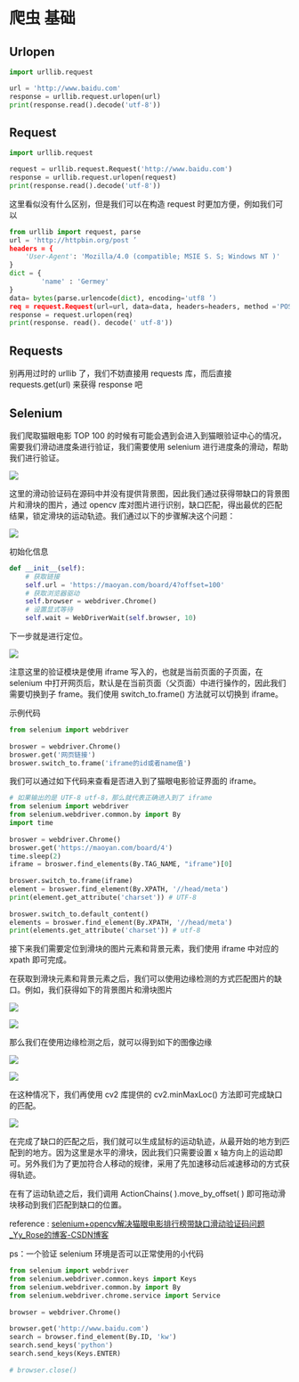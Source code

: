 # 爬虫 基础

## Urlopen

```python
import urllib.request

url = 'http://www.baidu.com'
response = urllib.request.urlopen(url)
print(response.read().decode('utf-8'))
```

## Request

```python
import urllib.request

request = urllib.request.Request('http://www.baidu.com')
response = urllib.request.urlopen(request)
print(response.read().decode('utf-8'))
```

这里看似没有什么区别，但是我们可以在构造 request 时更加方便，例如我们可以

```python
from urllib import request, parse
url = 'http://httpbin.org/post ’
headers = {
	'User-Agent': 'Mozilla/4.0 (compatible; MSIE S. S; Windows NT )'
}
dict = {
		'name' : 'Germey'
}
data= bytes(parse.urlencode(dict), encoding='utf8 ’)
req = request.Request(url=url, data=data, headers=headers, method ='POST')
response = request.urlopen(req)
print(response. read(). decode(' utf-8'))
```

## Requests

别再用过时的 urllib 了，我们不妨直接用 requests 库，而后直接 requests.get(url) 来获得 response 吧

## Selenium

我们爬取猫眼电影 TOP 100 的时候有可能会遇到会进入到猫眼验证中心的情况，需要我们滑动进度条进行验证，我们需要使用 selenium 进行进度条的滑动，帮助我们进行验证。

![](https://lemonapostlepicgo.oss-cn-hangzhou.aliyuncs.com/img/202301131827852.png)

这里的滑动验证码在源码中并没有提供背景图，因此我们通过获得带缺口的背景图片和滑块的图片，通过 opencv 库对图片进行识别，缺口匹配，得出最优的匹配结果，锁定滑块的运动轨迹。我们通过以下的步骤解决这个问题：

![](https://lemonapostlepicgo.oss-cn-hangzhou.aliyuncs.com/img/202301131834966.png)

初始化信息

```python
def __init__(self):
	# 获取链接
	self.url = 'https://maoyan.com/board/4?offset=100'
	# 获取浏览器驱动
	self.browser = webdriver.Chrome()
	# 设置显式等待
	self.wait = WebDriverWait(self.browser, 10)
```

下一步就是进行定位。

![](https://lemonapostlepicgo.oss-cn-hangzhou.aliyuncs.com/img/202301131932027.png)

注意这里的验证模块是使用 iframe 写入的，也就是当前页面的子页面，在 selenium 中打开网页后，默认是在当前页面（父页面）中进行操作的，因此我们需要切换到子 frame。我们使用 switch_to.frame() 方法就可以切换到 iframe。

示例代码

```python
from selenium import webdriver
 
broswer = webdriver.Chrome()
broswer.get('网页链接')
broswer.switch_to.frame('iframe的id或者name值')
```

我们可以通过如下代码来查看是否进入到了猫眼电影验证界面的 iframe。

```python
# 如果输出的是 UTF-8 utf-8，那么就代表正确进入到了 iframe  
from selenium import webdriver  
from selenium.webdriver.common.by import By  
import time  
  
broswer = webdriver.Chrome()  
broswer.get('https://maoyan.com/board/4')  
time.sleep(2)  
iframe = broswer.find_elements(By.TAG_NAME, "iframe")[0]  
  
broswer.switch_to.frame(iframe)  
element = broswer.find_element(By.XPATH, '//head/meta')  
print(element.get_attribute('charset')) # UTF-8  
  
broswer.switch_to.default_content()  
elements = broswer.find_element(By.XPATH, '//head/meta')  
print(elements.get_attribute('charset')) # utf-8
```

接下来我们需要定位到滑块的图片元素和背景元素，我们使用 iframe 中对应的 xpath 即可完成。

在获取到滑块元素和背景元素之后，我们可以使用边缘检测的方式匹配图片的缺口。例如，我们获得如下的背景图片和滑块图片

![](https://lemonapostlepicgo.oss-cn-hangzhou.aliyuncs.com/img/202301132118764.png)

![](https://lemonapostlepicgo.oss-cn-hangzhou.aliyuncs.com/img/202301132119644.png)

那么我们在使用边缘检测之后，就可以得到如下的图像边缘

![](https://lemonapostlepicgo.oss-cn-hangzhou.aliyuncs.com/img/202301132119450.png)

![](https://lemonapostlepicgo.oss-cn-hangzhou.aliyuncs.com/img/202301132120439.png)

在这种情况下，我们再使用 cv2 库提供的 cv2.minMaxLoc() 方法即可完成缺口的匹配。

![](https://lemonapostlepicgo.oss-cn-hangzhou.aliyuncs.com/img/202301132122613.png)

在完成了缺口的匹配之后，我们就可以生成鼠标的运动轨迹，从最开始的地方到匹配到的地方。因为这里是水平的滑块，因此我们只需要设置 x 轴方向上的运动即可。另外我们为了更加符合人移动的规律，采用了先加速移动后减速移动的方式获得轨迹。

在有了运动轨迹之后，我们调用 ActionChains( ).move_by_offset( ) 即可拖动滑块移动到我们匹配到缺口的位置。

reference : [selenium+opencv解决猫眼电影排行榜带缺口滑动验证码问题_Yy_Rose的博客-CSDN博客](https://blog.csdn.net/Yy_Rose/article/details/121723111)

ps：一个验证 selenium 环境是否可以正常使用的小代码

```python
from selenium import webdriver  
from selenium.webdriver.common.keys import Keys  
from selenium.webdriver.common.by import By  
from selenium.webdriver.chrome.service import Service  
  
browser = webdriver.Chrome()  
  
browser.get('http://www.baidu.com')  
search = browser.find_element(By.ID, 'kw')  
search.send_keys('python')  
search.send_keys(Keys.ENTER)  
  
# browser.close()
```
